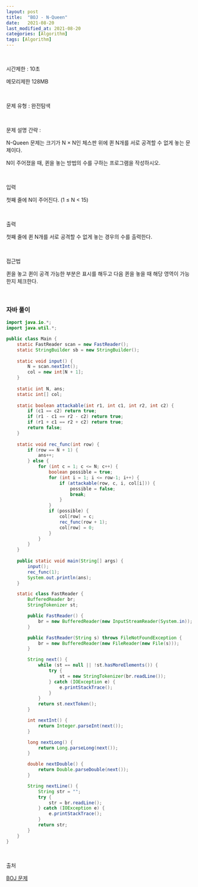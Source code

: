 ```yaml
---
layout: post
title:  "BOJ - N-Queen"
date:   2021-08-20
last_modified_at: 2021-08-20
categories: [Algorithm]
tags: [Algorithm]
---
```


<br/>

시간제한 : 10초

메모리제한 128MB

<br/>

문제 유형 : 완전탐색

<br/>

문제 설명 간략 :    

N-Queen 문제는 크기가 N × N인 체스판 위에 퀸 N개를 서로 공격할 수 없게 놓는 문제이다.

N이 주어졌을 때, 퀸을 놓는 방법의 수를 구하는 프로그램을 작성하시오.


<br/>

입력

첫째 줄에 N이 주어진다. (1 ≤ N < 15)

<br/>

출력

첫째 줄에 퀸 N개를 서로 공격할 수 없게 놓는 경우의 수를 출력한다.

<br/>
   
접근법

퀸을 놓고 퀸이 공격 가능한 부분은 표시를 해두고 다음 퀸을 놓을 때 해당 영역이 가능한지 체크한다.

<br/>

### 자바 풀이

```java
import java.io.*;
import java.util.*;

public class Main {
    static FastReader scan = new FastReader();
    static StringBuilder sb = new StringBuilder();
    
    static void input() {
        N = scan.nextInt();
        col = new int[N + 1];
    }
    
    static int N, ans;
    static int[] col;
    
    static boolean attackable(int r1, int c1, int r2, int c2) {
        if (c1 == c2) return true;
        if (r1 - c1 == r2 - c2) return true;
        if (r1 + c1 == r2 + c2) return true;
        return false;
    }
    
    static void rec_func(int row) {
        if (row == N + 1) {
            ans++;
        } else {
            for (int c = 1; c <= N; c++) {
                boolean possible = true;
                for (int i = 1; i <= row-1; i++) {
                    if (attackable(row, c, i, col[i])) {
                        possible = false;
                        break;
                    }
                }
                if (possible) {
                    col[row] = c;
                    rec_func(row + 1);
                    col[row] = 0;
                }
            }
        }
    }
    
    public static void main(String[] args) {
        input();
        rec_func(1);
        System.out.println(ans);
    }

    static class FastReader {
        BufferedReader br;
        StringTokenizer st;

        public FastReader() {
            br = new BufferedReader(new InputStreamReader(System.in));
        }

        public FastReader(String s) throws FileNotFoundException {
            br = new BufferedReader(new FileReader(new File(s)));
        }

        String next() {
            while (st == null || !st.hasMoreElements()) {
                try {
                    st = new StringTokenizer(br.readLine());
                } catch (IOException e) {
                    e.printStackTrace();
                }
            }
            return st.nextToken();
        }

        int nextInt() {
            return Integer.parseInt(next());
        }

        long nextLong() {
            return Long.parseLong(next());
        }

        double nextDouble() {
            return Double.parseDouble(next());
        }

        String nextLine() {
            String str = "";
            try {
                str = br.readLine();
            } catch (IOException e) {
                e.printStackTrace();
            }
            return str;
        }
    }
}

```

<br/>

출처

[BOJ 문제](https://www.acmicpc.net/problem/14888)